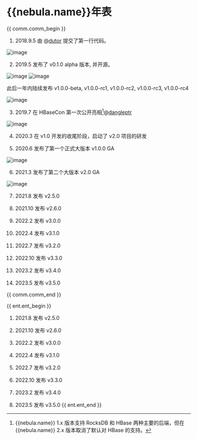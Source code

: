 # {{nebula.name}}年表

{{ comm.comm_begin }}
1. 2018.9.5 由 @[dutor](https://github.com/dutor) 提交了第一行代码。

  ![image](https://docs-cdn.nebula-graph.com.cn/books/images/dutor.png)

2. 2019.5 发布了 v0.1.0 alpha 版本, 并开源。

  ![image](https://docs-cdn.nebula-graph.com.cn/books/images/alpha-bj.png)
  ![image](https://docs-cdn.nebula-graph.com.cn/books/images/alpha-hz.jpg)
 
  此后一年内陆续发布 v1.0.0-beta, v1.0.0-rc1, v1.0.0-rc2, v1.0.0-rc3, v1.0.0-rc4

  ![image](https://docs-cdn.nebula-graph.com.cn/books/images/v010.png)

3. 2019.7 在 HBaseCon 第一次公开亮相[^Hbasecon]@[dangleptr](https://github.com/dangleptr)

  ![image](https://www-cdn.nebula-graph.com.cn/nebula-blog/HBase01.png)

  [^Hbasecon]: {{nebula.name}} 1.x 版本支持 RocksDB 和 HBase 两种主要的后端，但在 {{nebula.name}} 2.x 版本取消了默认对 HBase 的支持。

4. 2020.3 在 v1.0 开发的收尾阶段，启动了 v2.0 项目的研发

5. 2020.6 发布了第一个正式大版本 v1.0.0 GA

  ![image](https://docs-cdn.nebula-graph.com.cn/books/images/v100GA.png)

6. 2021.3 发布了第二个大版本 v2.0 GA

  ![image](https://docs-cdn.nebula-graph.com.cn/books/images/v200.png)

7. 2021.8 发布 v2.5.0

8. 2021.10 发布 v2.6.0

9. 2022.2 发布 v3.0.0

10. 2022.4 发布 v3.1.0

11. 2022.7 发布 v3.2.0

12. 2022.10 发布 v3.3.0

13. 2023.2 发布 v3.4.0

14. 2023.5 发布 v3.5.0

{{ comm.comm_end }}

{{ ent.ent_begin }}

1. 2021.8 发布 v2.5.0

2. 2021.10 发布 v2.6.0

3. 2022.2 发布 v3.0.0

4. 2022.4 发布 v3.1.0

5. 2022.7 发布 v3.2.0

6. 2022.10 发布 v3.3.0

7. 2023.2 发布 v3.4.0

8. 2023.5 发布 v3.5.0
{{ ent.ent_end }}
